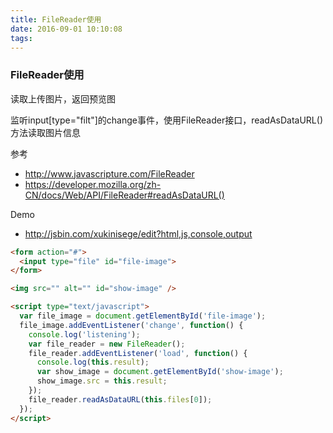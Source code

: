 ```yaml
---
title: FileReader使用
date: 2016-09-01 10:10:08
tags:
---
```

### FileReader使用
读取上传图片，返回预览图

监听input[type="filt"]的change事件，使用FileReader接口，readAsDataURL()方法读取图片信息

参考
- http://www.javascripture.com/FileReader
- https://developer.mozilla.org/zh-CN/docs/Web/API/FileReader#readAsDataURL()

Demo
- http://jsbin.com/xukinisege/edit?html,js,console,output

```html
<form action="#">
  <input type="file" id="file-image">
</form>

<img src="" alt="" id="show-image" />

<script type="text/javascript">
  var file_image = document.getElementById('file-image');
  file_image.addEventListener('change', function() {
    console.log('listening');
    var file_reader = new FileReader();
    file_reader.addEventListener('load', function() {
      console.log(this.result);
      var show_image = document.getElementById('show-image');
      show_image.src = this.result;
    });
    file_reader.readAsDataURL(this.files[0]);
  });
</script>
```
